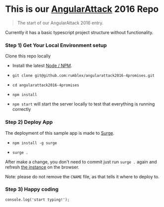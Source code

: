 # This is our [AngularAttack](https://www.angularattack.com) 2016 Repo

> The start of our AngularAttack 2016 entry.

Currently it has a basic typescript project structure without functionality.

### Step 1) Get Your Local Environment setup

Clone this repo locally

* Install the latest [Node / NPM](https://nodejs.org).

* `git clone git@github.com:rumblex/angularattack2016-4promises.git`

* `cd angularattack2016-4promises`

* `npm install`

* `npm start` will start the server locally to test that everything is running correctly


### Step 2) Deploy App

The deployment of this sample app is made to [Surge](https://surge.sh).

* `npm install -g surge`

* `surge .`

After make a change, you don't need to commit just run `surge .`
again and refresh [the instance](http://4promises.2016.angularattack.io) on the browser.

Note: please do not remove the `CNAME` file, as that tells it where to deploy to.

### Step 3) Happy coding

    console.log('start typing!');
